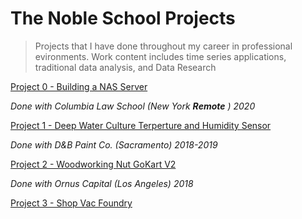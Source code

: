 # The Noble School Projects

> Projects that I have done throughout my career in professional evironments. Work content includes time series applications, traditional data analysis, and Data Research

[Project 0 - Building a NAS Server](https://github.com/natebarrett98/My_Projects/tree/master/Charter%20Lookup%20Operator)

*Done with Columbia Law School (New York **Remote** ) 2020*

[Project 1 - Deep Water Culture Terperture and Humidity Sensor](https://github.com/natebarrett98/My_Projects/blob/master/DB_Job_Report.py)

*Done with D&B Paint Co. (Sacramento) 2018-2019*

[Project 2 - Woodworking Nut GoKart V2](https://github.com/natebarrett98/My_Projects/blob/master/Current_OHLC_Func.py)

*Done with Ornus Capital (Los Angeles) 2018*

[Project 3 - Shop Vac Foundry](https://github.com/natebarrett98/My_Projects/blob/master/Daily_Count_Func.py)
